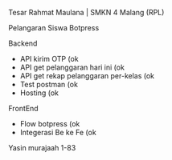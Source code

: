 Tesar Rahmat Maulana | SMKN 4 Malang (RPL)

Pelangaran Siswa Botpress

Backend
- API kirim OTP (ok
- API get pelanggaran hari ini (ok
- API get rekap pelanggaran per-kelas (ok
- Test postman (ok
- Hosting (ok

FrontEnd
- Flow botpress (ok
- Integerasi Be ke Fe (ok

Yasin murajaah 1-83